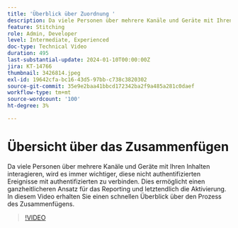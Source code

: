 ```yaml
---
title: 'Überblick über Zuordnung '
description: Da viele Personen über mehrere Kanäle und Geräte mit Ihren Inhalten interagieren, wird es immer wichtiger, diese nicht authentifizierten Ereignisse mit authentifizierten zu verbinden. Dies ermöglicht einen ganzheitlicheren Ansatz für das Reporting und letztendlich die Aktivierung. In diesem Video erhalten Sie einen schnellen Überblick über den Prozess des Zusammenfügens.
feature: Stitching
role: Admin, Developer
level: Intermediate, Experienced
doc-type: Technical Video
duration: 495
last-substantial-update: 2024-01-10T00:00:00Z
jira: KT-14766
thumbnail: 3426814.jpeg
exl-id: 19642cfa-bc16-43d5-97bb-c738c3820302
source-git-commit: 35e9e2baa41bbcd172342ba2f9a485a281c0daef
workflow-type: tm+mt
source-wordcount: '100'
ht-degree: 3%

---
```


# Übersicht über das Zusammenfügen

Da viele Personen über mehrere Kanäle und Geräte mit Ihren Inhalten interagieren, wird es immer wichtiger, diese nicht authentifizierten Ereignisse mit authentifizierten zu verbinden. Dies ermöglicht einen ganzheitlicheren Ansatz für das Reporting und letztendlich die Aktivierung. In diesem Video erhalten Sie einen schnellen Überblick über den Prozess des Zusammenfügens.

>[!VIDEO](https://video.tv.adobe.com/v/3426814/?learn=on)
